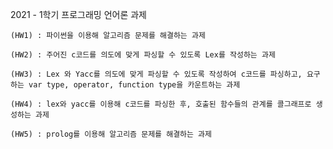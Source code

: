 2021 - 1학기 프로그래밍 언어론 과제

    (HW1) : 파이썬을 이용해 알고리즘 문제를 해결하는 과제
  
    (HW2) : 주어진 c코드를 의도에 맞게 파싱할 수 있도록 Lex를 작성하는 과제
  
    (HW3) : Lex 와 Yacc를 의도에 맞게 파싱할 수 있도록 작성하여 c코드를 파싱하고, 요구하는 var type, operator, function type을 카운트하는 과제
  
    (HW4) : lex와 yacc를 이용해 c코드를 파싱한 후, 호출된 함수들의 관계를 콜그래프로 생성하는 과제
  
    (HW5) : prolog를 이용해 알고리즘 문제를 해결하는 과제
